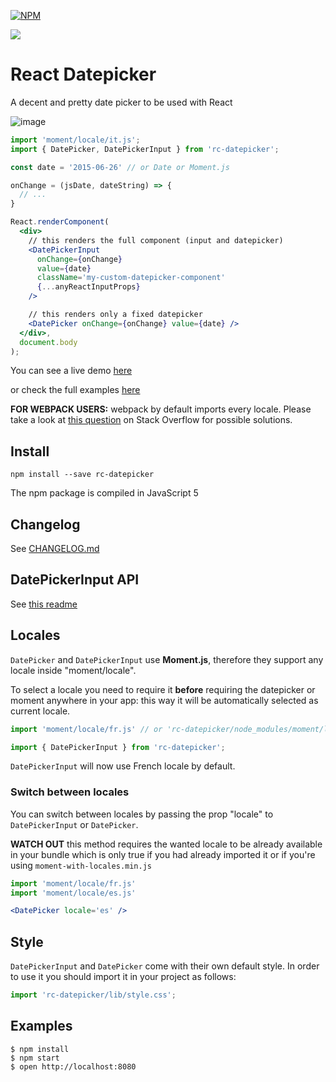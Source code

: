 [![NPM](https://nodei.co/npm/rc-datepicker.png?downloads=true&downloadRank=true&stars=true)](https://nodei.co/npm/rc-datepicker/)

![](https://github.com/cloudsoh/rc-datepicker/workflows/Build%20and%20Publish/badge.svg)

# React Datepicker
A decent and pretty date picker to be used with React


![image](https://cloud.githubusercontent.com/assets/4029499/21563371/023efd1a-ce82-11e6-862e-692c73f1370b.png)


```jsx
import 'moment/locale/it.js';
import { DatePicker, DatePickerInput } from 'rc-datepicker';

const date = '2015-06-26' // or Date or Moment.js

onChange = (jsDate, dateString) => {
  // ...
}

React.renderComponent(
  <div>
    // this renders the full component (input and datepicker)
    <DatePickerInput
      onChange={onChange}
      value={date}
      className='my-custom-datepicker-component'
      {...anyReactInputProps}
    />

    // this renders only a fixed datepicker
    <DatePicker onChange={onChange} value={date} />
  </div>,
  document.body
);
```

You can see a live demo [here](https://rawgit.com/buildo/react-semantic-datepicker/master/examples/build/index.html)

or check the full examples [here](https://github.com/buildo/react-semantic-datepicker/tree/master/examples)

**FOR WEBPACK USERS:** webpack by default imports every locale. Please take a look at [this question](http://stackoverflow.com/questions/25384360/how-to-prevent-moment-js-from-loading-locales-with-webpack) on Stack Overflow for possible solutions.

## Install
```
npm install --save rc-datepicker
```
The npm package is compiled in JavaScript 5

## Changelog
See [CHANGELOG.md](https://github.com/buildo/rc-datepicker/blob/master/CHANGELOG.md)

## DatePickerInput API
See [this readme](https://github.com/buildo/rc-datepicker/blob/master/src/README.md)

## Locales
`DatePicker` and `DatePickerInput` use **Moment.js**, therefore they support any locale inside "moment/locale".

To select a locale you need to require it **before** requiring the datepicker or moment anywhere in your app: this way it will be automatically selected as current locale.

```js
import 'moment/locale/fr.js' // or 'rc-datepicker/node_modules/moment/locale/fr.js' if you don't have it in your node_modules folder

import { DatePickerInput } from 'rc-datepicker';
```

`DatePickerInput` will now use French locale by default.

### Switch between locales
You can switch between locales by passing the prop "locale" to `DatePickerInput` or `DatePicker`.

**WATCH OUT** this method requires the wanted locale to be already available in your bundle which is only true if you had already imported it or if you're using `moment-with-locales.min.js`

```jsx
import 'moment/locale/fr.js'
import 'moment/locale/es.js'

<DatePicker locale='es' />
```

## Style
`DatePickerInput` and `DatePicker` come with their own default style. In order to use it you should import it in your project as follows:

```js
import 'rc-datepicker/lib/style.css';
```

## Examples

```shell
$ npm install
$ npm start
$ open http://localhost:8080
```
